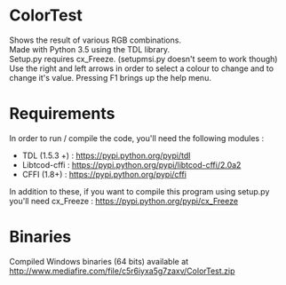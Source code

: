 # ColorTest
Shows the result of various RGB combinations.  
Made with Python 3.5 using the TDL library.  
Setup.py requires cx_Freeze. (setupmsi.py doesn't seem to work though)  
Use the right and left arrows in order to select a colour to change and to change it's value. Pressing F1 brings up the help menu.

# Requirements
In order to run / compile the code, you'll need the following modules :  
- TDL (1.5.3 +) : https://pypi.python.org/pypi/tdl  
- Libtcod-cffi : https://pypi.python.org/pypi/libtcod-cffi/2.0a2  
- CFFI (1.8+) : https://pypi.python.org/pypi/cffi

In addition to these, if you want to compile this program using setup.py you'll need cx_Freeze : https://pypi.python.org/pypi/cx_Freeze

# Binaries

Compiled Windows binaries (64 bits) available at http://www.mediafire.com/file/c5r6iyxa5g7zaxv/ColorTest.zip
